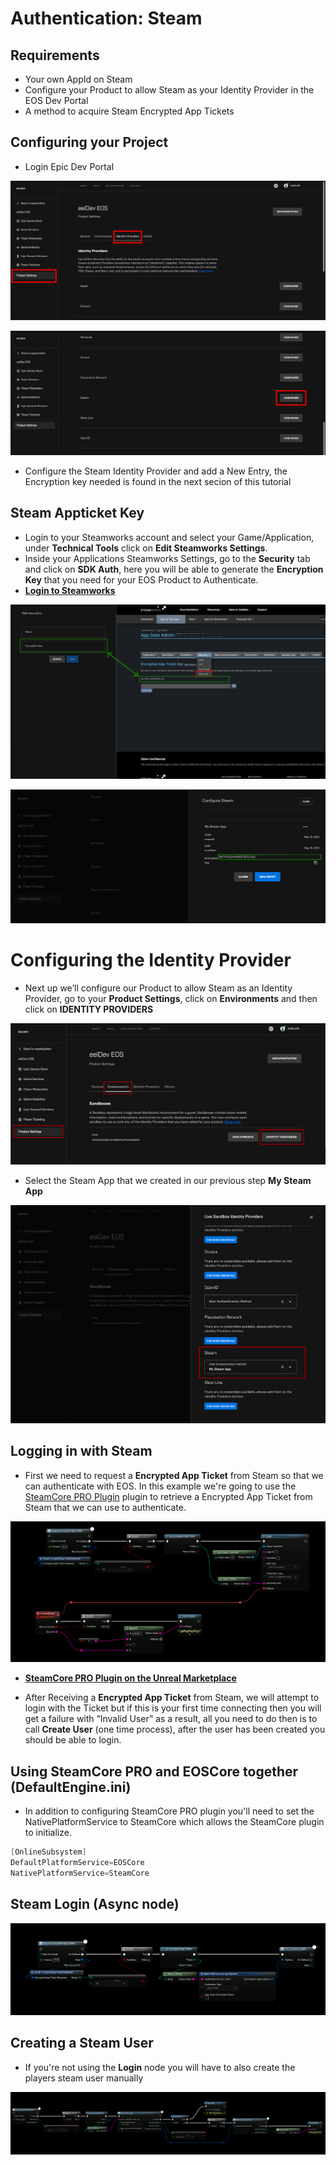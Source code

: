 # Authentication: Steam

## Requirements
- Your own AppId on Steam
- Configure your Product to allow Steam as your Identity Provider in the EOS Dev Portal
- A method to acquire Steam Encrypted App Tickets

## Configuring your Project
- Login Epic Dev Portal

![Image](../../../../static/img/7a70ee7d0b263a110a21fe31f4a71844.png)

![Image](../../../../static/img/2-1.png)

- Configure the Steam Identity Provider and add a New Entry, the Encryption key needed is found in the next secion of this tutorial

## Steam Appticket Key
- Login to your Steamworks account and select your Game/Application, under **Technical Tools** click on **Edit Steamworks Settings**.
- Inside your Applications Steamworks Settings, go to the **Security** tab and click on **SDK Auth**, here you will be able to generate the **Encryption Key** that you need for your EOS Product to Authenticate.
- **[Login to Steamworks](https://partner.steamgames.com/home)**

![Image](../../../../static/img/security.png)

![Image](../../../../static/img/key.png)


# Configuring the Identity Provider
- Next up we’ll configure our Product to allow Steam as an Identity Provider, go to your **Product Settings**, click on **Environments** and then click on **IDENTITY PROVIDERS**

![Image](../../../../static/img/provider_1-1.png)

- Select the Steam App that we created in our previous step **My Steam App**

![Image](../../../../static/img/provider_2.png)

## Logging in with Steam
- First we need to request a **Encrypted App Ticket** from Steam so that we can authenticate with EOS. In this example we're going to use the [SteamCore PRO Plugin](https://www.unrealengine.com/marketplace/slug/459e1c72939b4ead8b5132187808a3e7) plugin to retrieve a Encrypted App Ticket from Steam that we can use to authenticate.

![Image](../../../../static/img/steam_login.png)

- **[SteamCore PRO Plugin on the Unreal Marketplace](https://www.unrealengine.com/marketplace/slug/459e1c72939b4ead8b5132187808a3e7)**

- After Receiving a **Encrypted App Ticket** from Steam, we will attempt to login with the Ticket but if this is your first time connecting then you will get a failure with “Invalid User” as a result, all you need to do then is to call **Create User** (one time process), after the user has been created you should be able to login.

## Using SteamCore PRO and EOSCore together (DefaultEngine.ini)
- In addition to configuring SteamCore PRO plugin you'll need to set the NativePlatformService to SteamCore which allows the SteamCore plugin to initialize.
```cpp
[OnlineSubsystem]
DefaultPlatformService=EOSCore
NativePlatformService=SteamCore
```

## Steam Login (Async node)
![Image](../../../../static/img/steam_login_async.png)

## Creating a Steam User
- If you're not using the **Login** node you will have to also create the players steam user manually

![Image](../../../../static/img/steam_login_create_user.png)
